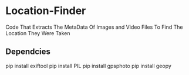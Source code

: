 # Location-Finder

Code That Extracts The MetaData Of Images and Video Files To Find The Location They Were Taken

## Dependcies
pip install exiftool
pip install PIL
pip install gpsphoto
pip install geopy
